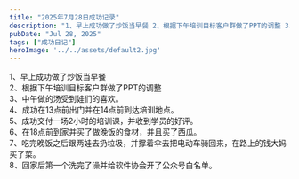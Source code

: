 ```yaml
---
title: "2025年7月28日成功记录"
description: "1、早上成功做了炒饭当早餐 2、根据下午培训目标客户群做了PPT的调整 3、中午做的汤受到娃们的喜欢。 4、成 [&hellip;]"
pubDate: "Jul 28, 2025"
tags: ["成功日记"]
heroImage: '../../assets/default2.jpg'
---
```


1、早上成功做了炒饭当早餐  
2、根据下午培训目标客户群做了PPT的调整  
3、中午做的汤受到娃们的喜欢。  
4、成功在13点前出门并在14点前到达培训地点。  
5、成功交付一场2小时的培训课，并收到学员的好评。  
6、在18点前到家并买了做晚饭的食材，并且买了西瓜。  
7、吃完晚饭之后跟两娃去扔垃圾，并撑着伞去把电动车骑回来，在路上的钱大妈买了菜。  
8、回家后第一个洗完了澡并给软件协会开了公众号白名单。